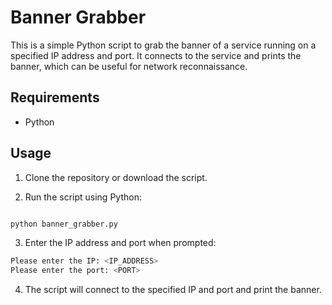 # Banner Grabber

This is a simple Python script to grab the banner of a service running on a specified IP address and port. It connects to the service and prints the banner, which can be useful for network reconnaissance.

## Requirements

- Python

## Usage

1. Clone the repository or download the script.

2. Run the script using Python:
```sh

python banner_grabber.py
```
3. Enter the IP address and port when prompted:

```sh
Please enter the IP: <IP_ADDRESS>
Please enter the port: <PORT>
```

4. The script will connect to the specified IP and port and print the banner.
